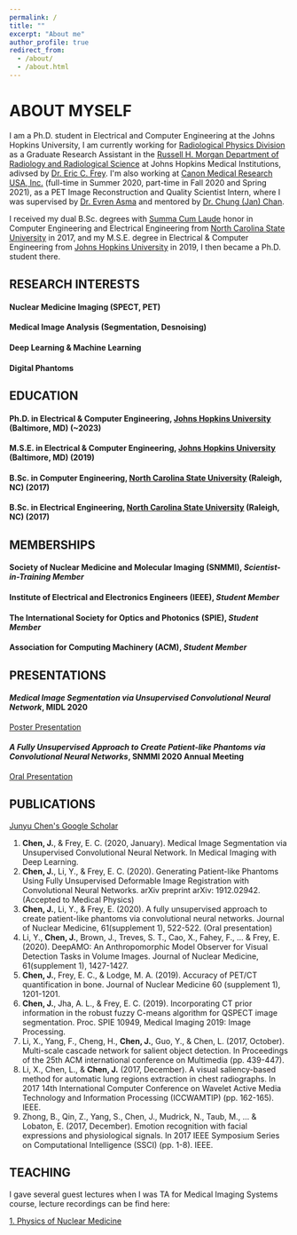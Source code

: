 ```yaml
---
permalink: /
title: ""
excerpt: "About me"
author_profile: true
redirect_from: 
  - /about/
  - /about.html
---
```


ABOUT MYSELF
====
I am a Ph.D. student in Electrical and Computer Engineering at the Johns Hopkins University, I am currently working for <a href="https://www.hopkinsmedicine.org/radiology/research/divisions/radiological-physics/our-team.html">Radiological Physics Division</a> as a Graduate Research Assistant in the <a href="https://www.hopkinsmedicine.org/radiology/index.html">Russell H. Morgan Department of Radiology and Radiological Science</a> at Johns Hopkins Medical Institutions, adivsed by <a href="https://www.hopkinsmedicine.org/profiles/results/directory/profile/7285784/eric-frey">Dr. Eric C. Frey</a>. I'm also working at <a href="https://www.research.us.medical.canon/"> Canon Medical Research USA, Inc.</a> (full-time in Summer 2020, part-time in Fall 2020 and Spring 2021), as a PET Image Reconstruction and Quality Scientist Intern, where I was supervised by <a href="https://scholar.google.com/citations?user=h5ZNDBUAAAAJ&hl=en"> Dr. Evren Asma</a> and mentored by <a href="https://scholar.google.com/citations?user=Or4xII0AAAAJ&hl=en"> Dr. Chung (Jan) Chan</a>.

I received my dual B.Sc. degrees with <a href="http://catalog.ncsu.edu/undergraduate/academicpoliciesandprocedures/status/academichonors/">Summa Cum Laude</a> honor in Computer Engineering and Electrical Engineering from <a href="https://www.ece.ncsu.edu/">North Carolina State University</a> in 2017, and my M.S.E. degree in Electrical & Computer Engineering from <a href="https://engineering.jhu.edu/ece/">Johns Hopkins University</a> in 2019, I then became a Ph.D. student there.

RESEARCH INTERESTS
----
#### Nuclear Medicine Imaging (SPECT, PET)
#### Medical Image Analysis (Segmentation, Desnoising)
#### Deep Learning & Machine Learning
#### Digital Phantoms

EDUCATION
----
#### Ph.D. in Electrical & Computer Engineering, <a href="https://engineering.jhu.edu/ece/">Johns Hopkins University</a> (Baltimore, MD) (~2023)
#### M.S.E. in Electrical & Computer Engineering, <a href="https://engineering.jhu.edu/ece/">Johns Hopkins University</a> (Baltimore, MD) (2019)
#### B.Sc. in Computer Engineering, <a href="https://www.ece.ncsu.edu/">North Carolina State University</a> (Raleigh, NC) (2017)
#### B.Sc. in Electrical Engineering, <a href="https://www.ece.ncsu.edu/">North Carolina State University</a> (Raleigh, NC) (2017)

MEMBERSHIPS
----
#### Society of Nuclear Medicine and Molecular Imaging (SNMMI), *Scientist-in-Training Member*
#### Institute of Electrical and Electronics Engineers (IEEE), *Student Member*
#### The International Society for Optics and Photonics (SPIE), *Student Member*
#### Association for Computing Machinery (ACM), *Student Member*

PRESENTATIONS
----
#### *Medical Image Segmentation via Unsupervised Convolutional Neural Network*, MIDL 2020
<a href="https://2020.midl.io/papers/chen20.html">Poster Presentation</a>

#### *A Fully Unsupervised Approach to Create Patient-like Phantoms via Convolutional Neural Networks*, SNMMI 2020 Annual Meeting
<a href="https://youtu.be/KUbIXUBA7bk">Oral Presentation</a>

PUBLICATIONS
------
<a href="https://scholar.google.com/citations?user=9jIpgScAAAAJ&hl=en">Junyu Chen's Google Scholar</a>

1.	<strong>Chen, J.</strong>, & Frey, E. C. (2020, January). Medical Image Segmentation via Unsupervised Convolutional Neural Network. In Medical Imaging with Deep Learning.
2.	<strong>Chen, J.</strong>, Li, Y., & Frey, E. C. (2020). Generating Patient-like Phantoms Using Fully Unsupervised Deformable Image Registration with Convolutional Neural Networks. arXiv preprint arXiv: 1912.02942. (Accepted to Medical Physics)
3.	<strong>Chen, J.</strong>, Li, Y., & Frey, E. (2020). A fully unsupervised approach to create patient-like phantoms via convolutional neural networks. Journal of Nuclear Medicine, 61(supplement 1), 522-522. (Oral presentation)
4.	Li, Y., <strong>Chen, J.</strong>, Brown, J., Treves, S. T., Cao, X., Fahey, F., ... & Frey, E. (2020). DeepAMO: An Anthropomorphic Model Observer for Visual Detection Tasks in Volume Images. Journal of Nuclear Medicine, 61(supplement 1), 1427-1427.
5.	<strong>Chen, J.</strong>, Frey, E. C., & Lodge, M. A. (2019). Accuracy of PET/CT quantification in bone. Journal of Nuclear Medicine 60 (supplement 1), 1201-1201.
6.	<strong>Chen, J.</strong>, Jha, A. L., & Frey, E. C. (2019). Incorporating CT prior information in the robust fuzzy C-means algorithm for QSPECT image segmentation. Proc. SPIE 10949, Medical Imaging 2019: Image Processing.
7.	Li, X., Yang, F., Cheng, H., <strong>Chen, J.</strong>, Guo, Y., & Chen, L. (2017, October). Multi-scale cascade network for salient object detection. In Proceedings of the 25th ACM international conference on Multimedia (pp. 439-447).
8.	Li, X., Chen, L., & <strong>Chen, J.</strong> (2017, December). A visual saliency-based method for automatic lung regions extraction in chest radiographs. In 2017 14th International Computer Conference on Wavelet Active Media Technology and Information Processing (ICCWAMTIP) (pp. 162-165). IEEE.
9.	Zhong, B., Qin, Z., Yang, S., Chen, J., Mudrick, N., Taub, M., ... & Lobaton, E. (2017, December). Emotion recognition with facial expressions and physiological signals. In 2017 IEEE Symposium Series on Computational Intelligence (SSCI) (pp. 1-8). IEEE.


TEACHING
----
I gave several guest lectures when I was TA for Medical Imaging Systems course, lecture recordings can be find here:

<a href="https://youtu.be/Sk-IjeNy1aU">1. Physics of Nuclear Medicine</a>


